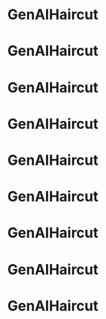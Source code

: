 # GenAIHaircut
# GenAIHaircut
# GenAIHaircut
# GenAIHaircut
# GenAIHaircut
# GenAIHaircut
# GenAIHaircut
# GenAIHaircut
# GenAIHaircut
